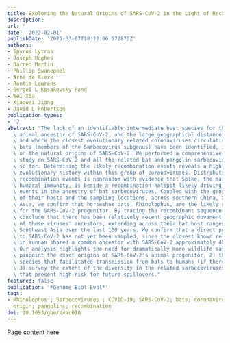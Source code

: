 ```yaml
---
title: Exploring the Natural Origins of SARS-CoV-2 in the Light of Recombination
description:
url: ''
date: '2022-02-01'
publishDate: '2025-03-07T18:12:06.572875Z'
authors:
- Spyros Lytras
- Joseph Hughes
- Darren Martin
- Phillip Swanepoel
- Arné de Klerk
- Rentia Lourens
- Sergei L Kosakovsky Pond
- Wei Xia
- Xiaowei Jiang
- David L Robertson
publication_types:
- '2'
abstract: "The lack of an identifiable intermediate host species for the proximal\
  \ animal ancestor of SARS-CoV-2, and the large geographical distance between Wuhan\
  \ and where the closest evolutionary related coronaviruses circulating in horseshoe\
  \ bats (members of the Sarbecovirus subgenus) have been identified, is fueling speculation\
  \ on the natural origins of SARS-CoV-2. We performed a comprehensive phylogenetic\
  \ study on SARS-CoV-2 and all the related bat and pangolin sarbecoviruses sampled\
  \ so far. Determining the likely recombination events reveals a highly reticulate\
  \ evolutionary history within this group of coronaviruses. Distribution of the inferred\
  \ recombination events is nonrandom with evidence that Spike, the main target for\
  \ humoral immunity, is beside a recombination hotspot likely driving antigenic shift\
  \ events in the ancestry of bat sarbecoviruses. Coupled with the geographic ranges\
  \ of their hosts and the sampling locations, across southern China, and into Southeast\
  \ Asia, we confirm that horseshoe bats, Rhinolophus, are the likely reservoir species\
  \ for the SARS-CoV-2 progenitor. By tracing the recombinant sequence patterns, we\
  \ conclude that there has been relatively recent geographic movement and cocirculation\
  \ of these viruses' ancestors, extending across their bat host ranges in China and\
  \ Southeast Asia over the last 100 years. We confirm that a direct proximal ancestor\
  \ to SARS-CoV-2 has not yet been sampled, since the closest known relatives collected\
  \ in Yunnan shared a common ancestor with SARS-CoV-2 approximately 40 years ago.\
  \ Our analysis highlights the need for dramatically more wildlife sampling to: 1)\
  \ pinpoint the exact origins of SARS-CoV-2's animal progenitor, 2) the intermediate\
  \ species that facilitated transmission from bats to humans (if there is one), and\
  \ 3) survey the extent of the diversity in the related sarbecoviruses' phylogeny\
  \ that present high risk for future spillovers."
featured: false
publication: '*Genome Biol Evol*'
tags:
- Rhinolophus ; Sarbecoviruses ; COVID-19; SARS-CoV-2; bats; coronaviruses; host range;
  origin; pangolins; recombination
doi: 10.1093/gbe/evac018
---
```


Page content here